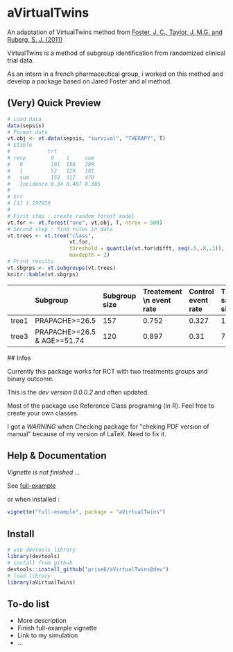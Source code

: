 # aVirtualTwins

An adaptation of VirtualTwins method from [Foster, J. C., Taylor, J. M.G. and Ruberg, S. J. (2011)](http://onlinelibrary.wiley.com/doi/10.1002/sim.4322/abstract)

VirtualTwins is a method of subgroup identification from randomized clinical trial data.

As an intern in a french pharmaceutical group, i worked on this method and develop a package based on Jared Foster and al method.

## (Very) Quick Preview

```r
# Load data
data(sepsis)
# Format data
vt.obj <- vt.data(sepsis, "survival", "THERAPY", T)
# $table
#            trt
# resp        0    1     sum  
#   0         101  188   289  
#   1         52   129   181  
#   sum       153  317   470  
#   Incidence 0.34 0.407 0.385
#
# $rr
# [1] 1.197059
#
# First step : create random forest model
vt.for <- vt.forest("one", vt.obj, T, ntree = 500)
# Second step : find rules in data 
vt.trees <- vt.tree("class",
                    vt.for, 
                    threshold = quantile(vt.for$difft, seq(.5,.8,.1)),
                    maxdepth = 2)
# Print results
vt.sbgrps <- vt.subgroups(vt.trees)
knitr::kable(vt.sbgrps)
```
|      |Subgroup                    |Subgroup size |Treatement \n event rate |Control event rate |Treatment sample size |Control sample size | RR (resub)| RR (snd)|
|:-----|:---------------------------|:-------------|:---------------------|:------------------|:---------------------|:-------------------|----------:|--------:|
|tree1 |PRAPACHE>=26.5              |157           |0.752                 |0.327              |105                   |52                  |      2.300|    1.856|
|tree3 |PRAPACHE>=26.5 & AGE>=51.74 |120           |0.897                 |0.31               |78                    |42                  |      2.894|    1.991|



## Infos 

Currently this package works for RCT with two treatments groups and binary outcome.

This is the *dev version 0.0.0.2* and often updated.

Most of the package use Reference Class programing (in R). Feel free to create your own classes.

I got a *WARNING* when Checking package for "cheking PDF version of manual" because of my version of LaTeX. Need to fix it.


## Help & Documentation

_Vignette is not finished ..._

See [full-example](http://htmlpreview.github.io/?https://github.com/prise6/aVirtualTwins/blob/dev/inst/doc/full-example.html)

or when installed : 
``` r
vignette("full-example", package = "aVirtualTwins")
```

## Install

``` r
# use devtools library
library(devtools)
# install from github
devtools::install_github("prise6/aVirtualTwins@dev")
# load library
library(aVirtualTwins)
```


## To-do list

* More description
* Finish full-example vignette
* Link to my simulation
* ...



